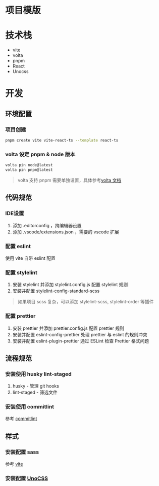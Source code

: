 # 项目模版

# 技术栈

- vite
- volta
- pnpm
- React
- Unocss

# 开发

## 环境配置

### 项目创建

```zsh
pnpm create vite vite-react-ts --template react-ts
```

### volta 设定 pnpm & node 版本

```zsh
volta pin node@latest
volta pin pnpm@latest
```

> volta 支持 pnpm 需要单独设置，具体参考[volta 文档](https://docs.volta.sh/advanced/pnpm)

## 代码规范

### IDE设置

1. 添加 .editorconfig ，跨编辑器设置
2. 添加 .vscode/extensions.json ，需要的 vscode 扩展

### 配置 eslint

使用 vite 自带 eslint 配置

### 配置 stylelint

1. 安装 stylelint 并添加 stylelint.config.js 配置 stylelint 规则
2. 安装并配置 stylelint-config-standard-scss

> 如果项目 scss 复杂，可以添加 stylelint-scss, stylelint-order 等插件

### 配置 prettier

1. 安装 prettier 并添加 prettier.config.js 配置 prettier 规则
2. 安装并配置 eslint-config-prettier 处理 prettier 与 eslint 的规则冲突
3. 安装并配置 eslint-plugin-prettier 通过 ESLint 检查 Prettier 格式问题

## 流程规范

### 安装使用 husky lint-staged

1. husky - 管理 git hooks
2. lint-staged - 筛选文件

### 安装使用 commitlint

参考 [commitlint](https://juejin.cn/post/7265455444037533755)

## 样式

### 安装配置 sass

参考 [vite ](https://cn.vite.dev/config/shared-options.html#css-preprocessoroptions)

### 安装配置 [UnoCSS](https://unocss.dev/)

